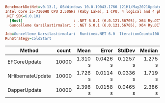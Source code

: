 ``` ini

BenchmarkDotNet=v0.13.1, OS=Windows 10.0.19043.1766 (21H1/May2021Update)
Intel Core i5-7300HQ CPU 2.50GHz (Kaby Lake), 1 CPU, 4 logical and 4 physical cores
.NET SDK=6.0.101
  [Host]                       : .NET 6.0.1 (6.0.121.56705), X64 RyuJIT  [AttachedDebugger]
  Guncelleme Karsilastirmalari : .NET 6.0.1 (6.0.121.56705), X64 RyuJIT

Job=Guncelleme Karsilastirmalari  Runtime=.NET 6.0  IterationCount=100  
RunStrategy=ColdStart  

```
|           Method | count |    Mean |    Error |   StdDev |  Median | Rank |      Gen 0 |     Gen 1 | Allocated |
|----------------- |------ |--------:|---------:|---------:|--------:|-----:|-----------:|----------:|----------:|
|     EFCoreUpdate | 10000 | 1.310 s | 0.0426 s | 0.1257 s | 1.275 s |    1 | 19000.0000 | 6000.0000 |    127 MB |
| NHibernateUpdate | 10000 | 1.726 s | 0.0114 s | 0.0336 s | 1.719 s |    2 |  5000.0000 | 2000.0000 |     25 MB |
|     DapperUpdate | 10000 | 2.398 s | 0.0158 s | 0.0465 s | 2.386 s |    3 |  7000.0000 |         - |     22 MB |
